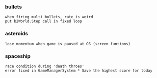 ### bullets
    when firing multi bullets, rate is weird
    put b2World.Step call in fixed loop

### asteroids
    lose momentum when game is paused at OS (screen funtions)

### spaceship
    race condition during 'death throes'
    error fixed in GameManagerSystem * Save the highest score for today


